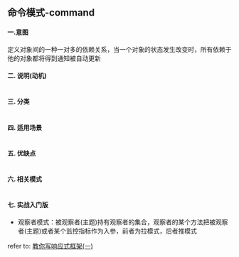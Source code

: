 ## 命令模式-command

 
#### 一.意图

定义对象间的一种一对多的依赖关系，当一个对象的状态发生改变时，所有依赖于他的对象都将得到通知被自动更新

#### 二. 说明(动机)
```
```

#### 三. 分类

```

```
    
#### 四. 适用场景
```

```
#### 五. 优缺点
```

```

#### 六. 相关模式
```
```


#### 七. 实战入门版

- 观察者模式：被观察者(主题)持有观察者的集合，观察者的某个方法把被观察者(主题)或者某个监控指标作为入参，前者为拉模式，后者推模式

refer to: [教你写响应式框架(一)](https://blog.csdn.net/dd864140130/article/details/50877063)
